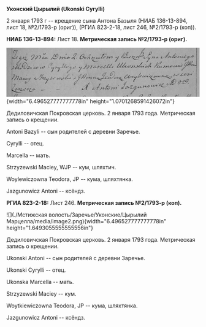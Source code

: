 **Уконский Цырылий (Ukonski Cyrylli)**

2 января 1793 г -- крещение сына Антона Базыля (НИАБ 136-13-894, лист
18, №2/1793-р (ориг)), (РГИА 823-2-18, лист 246, №2/1793-р (коп)).

**НИАБ 136-13-894:** Лист 18. **Метрическая запись №2/1793-р (ориг).**

![](./media/3285b88076728af72beb48d9a2e6fcc734e475e2.png){width="6.496527777777778in"
height="1.0701268591426072in"}

Дедиловичская Покровская церковь. 2 января 1793 года. Метрическая запись
о крещении.

Antoni Bazyli -- сын родителей с деревни Заречье.

Cyrylli -- отец.

Marcella -- мать.

Strzyzewski Maciey, WJP -- кум, шляхтич.

Woylewiczowna Teodora, JP -- кума, шляхтянка.

Jazgunowicz Antoni -- ксёндз.

**РГИА 823-2-18:** Лист 246. **Метрическая запись №2/1793-р (коп).**

![](./Мстижская волость/Заречье/Уконские/Цырылий Марцелла/media/image2.png){width="6.496527777777778in"
height="1.6493055555555556in"}

Дедиловичская Покровская церковь. 2 января 1793 года. Метрическая запись
о крещении.

Ukonski Antoni -- сын родителей с деревни Заречье.

Ukonski Cyrylli -- отец.

Ukonska Marcella -- мать.

Strzyzewski Maciey -- кум.

Woytkiewiczowna Teodora, JP -- кума, шляхтянка.

Jazgunowicz Antoni -- ксёндз.
